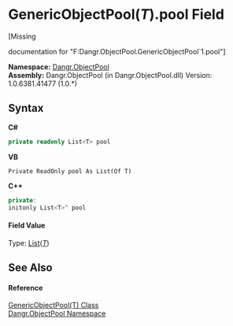 # GenericObjectPool(*T*).pool Field
 

\[Missing <summary> documentation for "F:Dangr.ObjectPool.GenericObjectPool`1.pool"\]

**Namespace:**&nbsp;<a href="N_Dangr_ObjectPool">Dangr.ObjectPool</a><br />**Assembly:**&nbsp;Dangr.ObjectPool (in Dangr.ObjectPool.dll) Version: 1.0.6381.41477 (1.0.*)

## Syntax

**C#**<br />
``` C#
private readonly List<T> pool
```

**VB**<br />
``` VB
Private ReadOnly pool As List(Of T)
```

**C++**<br />
``` C++
private:
initonly List<T>^ pool
```


#### Field Value
Type: <a href="http://msdn2.microsoft.com/en-us/library/6sh2ey19" target="_blank">List</a>(<a href="T_Dangr_ObjectPool_GenericObjectPool_1">*T*</a>)

## See Also


#### Reference
<a href="T_Dangr_ObjectPool_GenericObjectPool_1">GenericObjectPool(T) Class</a><br /><a href="N_Dangr_ObjectPool">Dangr.ObjectPool Namespace</a><br />